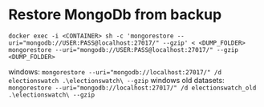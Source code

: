 # Restore MongoDb from backup
```
docker exec -i <CONTAINER> sh -c 'mongorestore --uri="mongodb://USER:PASS@localhost:27017/" --gzip' < <DUMP_FOLDER>
mongorestore --uri="mongodb://USER:PASS@localhost:27017/" --gzip <DUMP_FOLDER>
```

windows: `mongorestore --uri="mongodb://localhost:27017/" /d electionswatch .\electionswatch\ --gzip`
windows old datasets: `mongorestore --uri="mongodb://localhost:27017/" /d electionswatch_old .\electionswatch\ --gzip`

